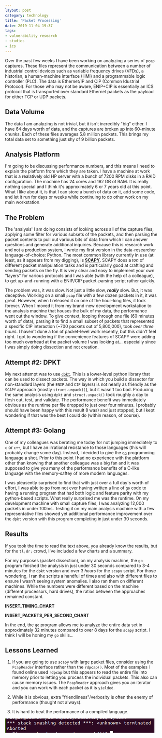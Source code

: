 ```yaml
---
layout: post
category: technology
title: 'Packet Processing'
date: 2019-11-04 19:37
tags:
- vulnerability research
- studies
- ics
---
```


Over the past few weeks I have been working on analyzing a series of `pcap`
captures. These files represent the communication between a number of industrial
control devices such as variable frequency drives (VFDs), a historian, a
human-machine interface (HMI) and a programmable logic controller (PLC). The
data is Ethernet/IP and CIP (Common Idustrial Protocol). For those who may not
be aware, ENIP+CIP is essentially an ICS protocol that is transported over
standard Ethernet packets as the payload for either TCP or UDP packets. 

## Data Volume

The data I am analyzing is not trivial, but it isn't incredibly "big" either. I
have 64 days worth of data, and the captures are broken up into 60-minute
chunks. Each of these files averages 5.8 million packets. This brings my total
data set to something just shy of 9 billion packets. 

## Analysis Platform

I'm going to be discussing performance numbers, and this means I need to explain
the platform from which they are taken. I have a machine at work that is a
realatively old HP server with a bunch of 7200 RPM disks in a RAID
configuration. The machine has 24 cores and 192 GB of RAM. It is really nothing
special and I think it's approximately 6 or 7 years old at this point. What I
like about it, is that I can store a bunch of data on it, add some code, and let
it run for days or weeks while continuing to do other work on my main
workstation.

## The Problem

The 'analysis' I am doing consists of looking across all of the capture files,
applying some filter for various subsets of the packets, and then parsing the
packet contents to pull out various bits of data from which I can answer
questions and generate additional inquiries. Because this is research work and
not a production system, I wrote my first version in the data-researcher
language-of-choice: Python. The most common library currently in use (at least,
as it appears from my digging), is [__SCAPY__](https://scapy.net/). SCAPY does a
*ton* of different packet manipulation tasks and is particularly good at
crafting and sending packets on the fly. It is very clear and easy to implement
your own "layers" for various protocols and I was able (with the help of a
colleague), to get up-and-running with a ENIP/CIP packet-parsing script rather
quickly.

The problem was, it was slow. Not just a little slow, __*really*__ slow. But, it
was deceptive. Working on a small `pcap` file with a few dozen packets in it, it
was great. However, when I released it on one of the hour-long files, it took
forever. When I moved it from my brand-new development workstation to the
analysis machine that houses the bulk of my data, the performance went out the
window. To give context, looping through one file (60 minutes worth of data),
parsing it to find a small subset of packets that represented a specific CIP
interaction (~700 packets out of 5,800,000), took *over three hours*. I haven't
done a ton of packet-level work recently, but this didn't feel right. I got to
wondering if the convenience features of SCAPY were adding too much overhead at
the packet volume I was looking at... especially since I was simply doing
dissection and not creation. 

## Attempt #2: DPKT

My next attempt was to use [`dpkt`](https://github.com/kbandla/dpkt). This is a
lower-level python library that can be used to dissect packets. The way in which
you build a dissector for non-standard layers (the `ENIP` and `CIP` layers) is not
nearly as friendly as the `SCAPY` approach (mostly `struct.unpack()`), but it
wasn't too bad. Producing the same analysis using `dpkt` and `struct.unpack()`
took roughly a day to flesh out, test, and validate. The performance benefit was
immediately obvious as the runtime per file dropped to just over four minutes. I
probably should have been happy with this result (I was) and just stopped, but I
kept wondering if that was the best I could do (within reason, of course).

## Attempt #3: Golang

One of my colleagues was berating me today for not jumping immediately to `c` or
`c++`, but I have an irrational resistance to those languages (this will
probably change some day). Instead, I decided to give the
[`go`](https://golang.org/) programming language a shot. Prior to this point I
had no experience with the platform other than knowing that another colleague
was a big fan and it was supposed to give you many of the performance benefits
of a C-like language with the memory-saftey of more modern languages.

I was pleasently surprised to find that with just over a full day's worth of
effort, I was able to go from not ever having written a line of `go` code to
having a running program that had both logic and feature parity with my
python-based scripts. What really surprised me was the runtime. On my
development machine with small capture files, I was analyzing 12,000 packets in
under 100ms. Testing it on my main analysis machine with a few representative
files showed yet additional performance improvement over the `dpkt` version with
this program completing in just under 30 seconds.

## Results

If you took the time to read the text above, you already know the results, but
for the `tl;dr;` crowd, I've included a few charts and a summary.

For my purposes (packet dissection), on my analysis machine, the `go` program
finished the analysis in just under 30 seconds compared to 3-4 minutes for the
`dpkt` version and over 3 _hours_ for the `scapy` script. For those wondering, I
ran the scripts a handful of times and also with different files to ensure I
wasn't seeing system anomalies. I also ran them on different machines. While the
numbers were different based on the machine (different processors, hard drives),
the ratios between the approaches remained constant.

__INSERT_TIMING_CHART__

__INSERT_PACKETS_PER_SECOND_CHART__

In the end, the `go` program allows me to analyze the entire data set in
approximately 32 minutes compared to over 8 days for the `scapy` script. I think
I will be honing my `go` skills...









## Lessons Learned

1. If you are going to use `scapy` with large packet files, consider using the
   `PcapReader` interface rather than the `rdpcap()`. Most of the examples I
   found online used `rdpcap` but this appears to read the entire file into
   memory prior to letting you process the individual packets. This also can
   cause memory issues. The `PcapReader` approach gives you an iterator and you
   can work with each packet as it is `yielded`. 

1. While it is obvious, extra "friendliness"/verbosity is often the enemy of
   performance (thought not always). 

1. It is hard to beat the performance of a compiled language.




<img alt='Stack Smashing Protection' src='/images/stack_start00.png' class='blogimage img-responsive'>

